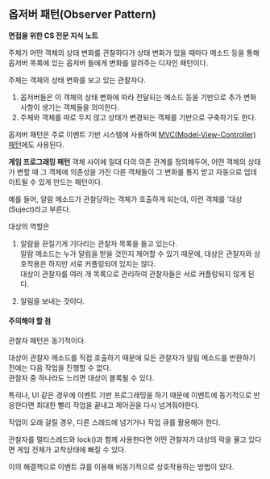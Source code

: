## 옵저버 패턴(Observer Pattern)
**면접을 위한 CS 전문 지식 노트**

주체가 어떤 객체의 상태 변화를 관찰하다가 상태 변화가 있을 때마다 메소드 등을 통해 옵저버 목록에 있는 옵저버 들에게 변화를 알려주는 디자인 패턴이다.

주체는 객체의 상태 변화를 보고 있는 관찰자다. 

1. 옵저버들은 이 객체의 상태 변화에 따라 전달되는 메소드 등을 기반으로 추가 변화 사항이 생기는 객체들을 의미한다.
2. 주체와 객체를 따로 두지 않고 상태가 변경되는 객체를 기반으로 구축하기도 한다.

옵저버 패턴은 주로 이벤트 기반 시스템에 사용하며 [MVC(Model-View-Controller) 패턴](https://github.com/zamizam/Study/blob/main/DesignPatterns/MVC%ED%8C%A8%ED%84%B4.md)에도 사용된다.

**게임 프로그래밍 패턴**
객체 사이에 일대 다의 의존 관계를 정의해두어, 어떤 객체의 상태가 변할 때 그 객체에 의존성을 가진 다른 객체들이 그 변화를 통지 받고 자동으로 업데이트될 수 있게 만드는 패턴이다.

예를 들어, 알람 메소드가 관찰당하는 객체가 호출하게 되는데, 이런 객체를 '대상(Suject)라고 부른다.

대상의 역할은<br/>
1. 알람을 끈질기게 기다리는 관찰자 목록을 들고 있는다.<br/>
알람 메소드는 누가 알림을 받을 것인지 제어할 수 있기 때문에, 대상은 관찰자와 상호작용은 하지만 서로 커플링되어 있지는 않다. <br/>
대상이 관찰자를 여러 개 목록으로 관리하여 관찰자들은 서로 커플링되지 않게 된다.

2. 알림을 보내는 것이다. 

#### 주의해야 할 점
관찰자 패턴은 동기적이다.

대상이 관찰자 메소드를 직접 호출하기 때문에 모든 관찰자가 알림 메소드를 반환하기 전에는 다음 작업을 진행할 수 없다.<br/>
관찰자 중 하나라도 느리면 대상이 블록될 수 있다.

특히나, UI 같은 경우에 이벤트 기반 프로그래밍을 하기 때문에 이벤트에 동기적으로 반응한다면 최대한 빨리 작업을 끝내고 제어권을 다시 넘겨줘야한다.

작업이 오래 걸릴 경우, 다른 스레드에 넘기거나 작업 큐를 활용해야 한다.

관찰자를 멀티스레드와 lock()과 함께 사용한다면 어떤 관찰자가 대상의 락을 물고 있다면 게임 전체가 교착상태에 빠질 수 있다.

이의 해결책으로 이벤트 큐를 이용해 비동기적으로 상호작용하는 방법이 있다.


